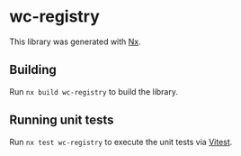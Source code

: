 # wc-registry

This library was generated with [Nx](https://nx.dev).

## Building

Run `nx build wc-registry` to build the library.

## Running unit tests

Run `nx test wc-registry` to execute the unit tests via [Vitest](https://vitest.dev/).
